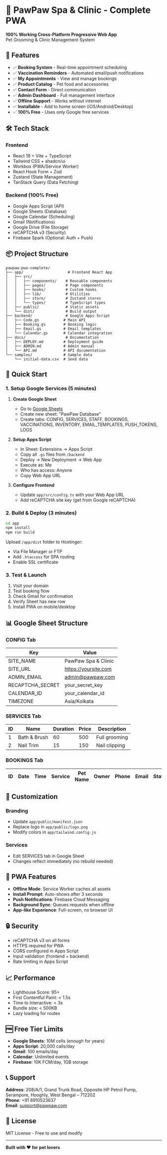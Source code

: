 # 🐾 PawPaw Spa & Clinic - Complete PWA

**100% Working Cross-Platform Progressive Web App**  
Pet Grooming & Clinic Management System

## 🎯 Features
- ✅ **Booking System** - Real-time appointment scheduling
- ✅ **Vaccination Reminders** - Automated email/push notifications
- ✅ **My Appointments** - View and manage bookings
- ✅ **Product Catalog** - Pet food and accessories
- ✅ **Contact Form** - Direct communication
- ✅ **Admin Dashboard** - Full management interface
- ✅ **Offline Support** - Works without internet
- ✅ **Installable** - Add to home screen (iOS/Android/Desktop)
- ✅ **100% Free** - Uses only Google free services

## 🛠️ Tech Stack

### Frontend
- React 18 + Vite + TypeScript
- Tailwind CSS + shadcn/ui
- Workbox (PWA/Service Worker)
- React Hook Form + Zod
- Zustand (State Management)
- TanStack Query (Data Fetching)

### Backend (100% Free)
- Google Apps Script (API)
- Google Sheets (Database)
- Google Calendar (Scheduling)
- Gmail (Notifications)
- Google Drive (File Storage)
- reCAPTCHA v3 (Security)
- Firebase Spark (Optional: Auth + Push)

## 📦 Project Structure

```
pawpaw-pwa-complete/
├── app/                    # Frontend React App
│   ├── src/
│   │   ├── components/    # Reusable components
│   │   ├── pages/         # Page components
│   │   ├── hooks/         # Custom hooks
│   │   ├── lib/           # Utilities
│   │   ├── store/         # Zustand stores
│   │   └── types/         # TypeScript types
│   ├── public/            # Static assets
│   └── dist/              # Build output
├── backend/               # Google Apps Script
│   ├── Code.gs           # Main API
│   ├── Booking.gs        # Booking logic
│   ├── Email.gs          # Email templates
│   └── Calendar.gs       # Calendar integration
├── docs/                  # Documentation
│   ├── DEPLOY.md         # Deployment guide
│   ├── ADMIN.md          # Admin manual
│   └── API.md            # API documentation
└── samples/              # Sample data
    └── initial-data.csv  # Seed data
```

## 🚀 Quick Start

### 1. Setup Google Services (5 minutes)

1. **Create Google Sheet**
   - Go to [Google Sheets](https://sheets.google.com)
   - Create new sheet: "PawPaw Database"
   - Create tabs: CONFIG, SERVICES, STAFF, BOOKINGS, VACCINATIONS, INVENTORY, EMAIL_TEMPLATES, PUSH_TOKENS, LOGS

2. **Setup Apps Script**
   - In Sheet: Extensions → Apps Script
   - Copy all `.gs` files from `/backend`
   - Deploy → New Deployment → Web App
   - Execute as: Me
   - Who has access: Anyone
   - Copy Web App URL

3. **Configure Frontend**
   - Update `app/src/config.ts` with your Web App URL
   - Add reCAPTCHA site key (get from Google reCAPTCHA)

### 2. Build & Deploy (3 minutes)

```bash
cd app
npm install
npm run build
```

Upload `/app/dist` folder to Hostinger:
- Via File Manager or FTP
- Add `.htaccess` for SPA routing
- Enable SSL certificate

### 3. Test & Launch

1. Visit your domain
2. Test booking flow
3. Check Gmail for confirmation
4. Verify Sheet has new row
5. Install PWA on mobile/desktop

## 📊 Google Sheet Structure

### CONFIG Tab
| Key | Value |
|-----|-------|
| SITE_NAME | PawPaw Spa & Clinic |
| SITE_URL | https://yoursite.com |
| ADMIN_EMAIL | admin@pawpaw.com |
| RECAPTCHA_SECRET | your_secret_key |
| CALENDAR_ID | your_calendar_id |
| TIMEZONE | Asia/Kolkata |

### SERVICES Tab
| ID | Name | Duration | Price | Description |
|----|------|----------|-------|-------------|
| 1 | Bath & Brush | 60 | 500 | Full grooming |
| 2 | Nail Trim | 15 | 150 | Nail clipping |

### BOOKINGS Tab
| ID | Date | Time | Service | Pet Name | Owner | Phone | Email | Status |
|----|------|------|---------|----------|-------|-------|-------|--------|

## 🎨 Customization

### Branding
- Update `app/public/manifest.json`
- Replace logo in `app/public/logo.png`
- Modify colors in `app/tailwind.config.js`

### Services
- Edit SERVICES tab in Google Sheet
- Changes reflect immediately (no rebuild needed)

## 📱 PWA Features

- **Offline Mode**: Service Worker caches all assets
- **Install Prompt**: Auto-shows after 3 seconds
- **Push Notifications**: Firebase Cloud Messaging
- **Background Sync**: Queues requests when offline
- **App-like Experience**: Full-screen, no browser UI

## 🔒 Security

- reCAPTCHA v3 on all forms
- HTTPS required for PWA
- CORS configured in Apps Script
- Input validation (frontend + backend)
- Rate limiting in Apps Script

## 📈 Performance

- Lighthouse Score: 95+
- First Contentful Paint: < 1.5s
- Time to Interactive: < 3s
- Bundle size: < 500KB
- Lazy loading for routes

## 🆓 Free Tier Limits

- **Google Sheets**: 10M cells (enough for years)
- **Apps Script**: 20,000 calls/day
- **Gmail**: 100 emails/day
- **Calendar**: Unlimited events
- **Firebase**: 10K FCM/day, 1GB storage

## 📞 Support

**Address**: 208/A/1, Grand Trunk Road, Opposite HP Petrol Pump, Serampore, Hooghly, West Bengal – 712202  
**Phone**: +91 8910523637  
**Email**: support@pawpaw.com

## 📄 License

MIT License - Free to use and modify

---

**Built with ❤️ for pet lovers**
